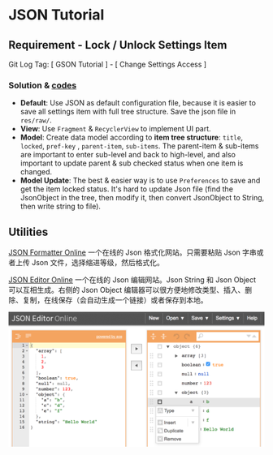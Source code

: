 # JSON Tutorial


## Requirement - Lock / Unlock Settings Item

Git Log Tag: [ GSON Tutorial ] - [ Change Settings Access ]

### Solution & [codes](../../app/src/main/java/me/li2/android/tutorial/Gson/ChangeSettingsAccess/)

- **Default**: Use JSON as default configuration file, because it is easier to save all settings item with full tree structure. Save the json file in `res/raw/`.
- **View**: Use `Fragment` & `RecyclerView` to implement UI part.
- **Model**: Create data model according to **item tree structure**: `title`, `locked`, `pref-key` , `parent-item`, `sub-items`. The parent-item & sub-items are important to enter sub-level and back to high-level, and also important to update parent & sub checked status when one item is changed.
- **Model Update**: The best & easier way is to use `Preferences` to save and get the item locked status. It's hard to update Json file (find the JsonObject in the tree, then modify it, then convert JsonObject to String, then write string to file).


## Utilities

[JSON Formatter Online](http://www.freeformatter.com/json-formatter.html) 一个在线的 Json 格式化网站。只需要粘贴 Json 字串或者上传 Json 文件，选择缩进等级，然后格式化。

[JSON Editor Online](http://www.jsoneditoronline.org/) 一个在线的 Json 编辑网站。Json String 和 Json Object 可以互相生成。右侧的 Json Object 编辑器可以很方便地修改类型、插入、删除、复制，在线保存（会自动生成一个链接）或者保存到本地。

![json editor online](json_editor_online.png "the Json Editor online")
